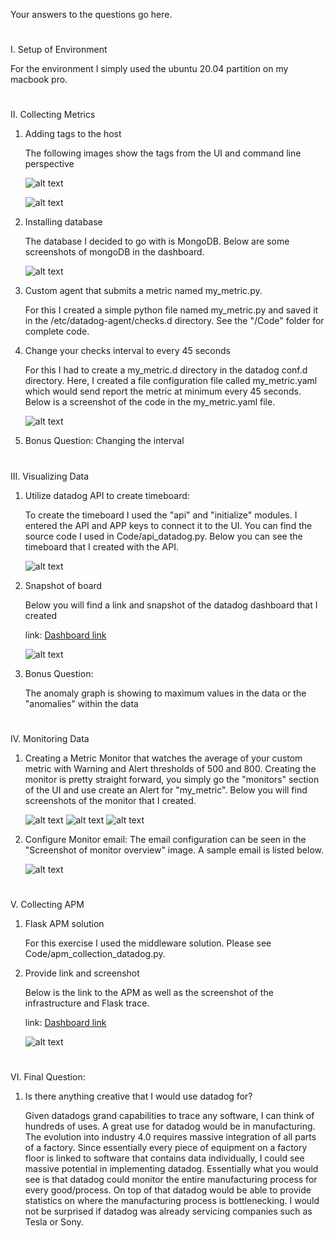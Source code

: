 Your answers to the questions go here.

#

I. Setup of Environment
	
For the environment I simply used the ubuntu 20.04 partition on my macbook pro.

#
II. Collecting Metrics 
	
1. Adding tags to the host
	
	The following images show the tags from the UI and command line perspective
	
	![alt text](./Screenshots/tags_ui.png)
	
	![alt text](./Screenshots/tags_command_line.png?raw=true "Tags seen from Command line in the datadog.yaml file")
	
1. Installing database
		
	The database I decided to go with is MongoDB. Below are some screenshots of mongoDB in the dashboard.
		
	![alt text](/Screenshots/mongo_db_stats.png?raw=true "Dahsboard image of MongoDB statistics")
		
3. Custom agent that submits a metric named my_metric.py. 
		
	For this I created a simple python file named my_metric.py and saved it in the /etc/datadog-agent/checks.d directory. See the "/Code" folder for complete code.
		
4. Change your checks interval to every 45 seconds
		
	For this I had to create a my_metric.d directory in the datadog conf.d directory. Here, I created a file configuration file called my_metric.yaml which would send report the metric at minimum every 45 seconds. Below is a screenshot of the code in the my_metric.yaml file. 
		
	![alt text](/Screenshots/my_metric_yaml.png?raw=true "Code from the my_metric.yaml file in the conf.d/my_metric.d directory")
		
5. Bonus Question: Changing the interval
	
#

III. Visualizing Data

1. Utilize datadog API to create timeboard:
		
	To create the timeboard I used the "api" and "initialize" modules. I entered the API and APP keys to connect it to the UI. You can find the source code I used in Code/api_datadog.py. Below you can see the timeboard that I created with the API.
		
	![alt text](/Screenshots/datadog_timeboard.png?raw=true "Timeboard with the 3 metrics.")
		
2. Snapshot of board
		
	Below you will find a link and snapshot of the datadog dashboard that I created
		
	link: [Dashboard link](https://app.datadoghq.com/dashboard/ck3-52m-ysj/datadog-mymetric-timeboard?from_ts=1649734822765&to_ts=1649738422765&live=true)
		
	![alt text](/Screenshots/last_5_minutes.png?raw=true "Screenshot of the metrc over past 5 minutes sent to myself with @notation")
	
3. Bonus Question:
	
	The anomaly graph is showing to maximum values in the data or the "anomalies" within the data
	
#	
IV. Monitoring Data

1. Creating a Metric Monitor that watches the average of your custom metric with Warning and Alert thresholds of 500 and 800.
	Creating the monitor is pretty straight forward, you simply go the "monitors" section of the UI and use create an Alert for "my_metric". Below you will find screenshots of the monitor that I created. 
		
	![alt text](/Screenshots/monitor_overview.png?raw=true "Screenshot of monitor overview")
	![alt text](/Screenshots/status_history.png?raw=true "Screenshot of monitor status history")
	![alt text](/Screenshots/Threshold_line_graph.png?raw=true "Screenshot of the threshold over time")
				
		
		
		
2. Configure Monitor email:
	The email configuration can be seen in the "Screenshot of monitor overview" image. A sample email is listed below.
		
	![alt text](/Screenshots/monitor_email.png?raw=true "Screenshot of monitor email")
		
#	
V. Collecting APM
	
1. Flask APM solution
	
	For this exercise I used the middleware solution. Please see Code/apm_collection_datadog.py. 
	
2. Provide link and screenshot
		
	Below is the link to the APM as well as the screenshot of the infrastructure and Flask trace. 
		
	link: [Dashboard link](https://app.datadoghq.com/dashboard/8ej-22t-9rb/daeclans-dashboard-fri-apr-8-90357-pm?from_ts=1649707137922&to_ts=1649710737922&live=true)
		
	![alt text](/Screenshots/dashboard_with_apm.png?raw=true "Screenshot of dashboard with infrastructure and Flask trace ")

#
VI. Final Question: 
1. Is there anything creative that I would use datadog for?

	Given datadogs grand capabilities to trace any software, I can think of hundreds of uses. A great use for datadog would be in manufacturing. The evolution into industry 4.0 requires massive integration of all parts of a factory. Since essentially every piece of equipment on a factory floor is linked to software that contains data individually, I could see massive potential in implementing datadog. Essentially what you would see is that datadog could monitor the entire manufacturing process for every good/process. On top of that datadog would be able to provide statistics on where the manufacturing process is bottlenecking. I would not be surprised if datadog was already servicing companies such as Tesla or Sony. 


	
		
